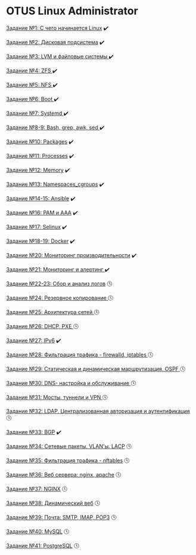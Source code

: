 # OTUS Linux Administrator

[Задание №1: С чего начинается Linux](01_start_linux) :heavy_check_mark:

[Задание №2: Дисковая подсистема](02_disk_subsystem) :heavy_check_mark:

[Задание №3: LVM и файловые системы ](03_filesystem_lvm) :heavy_check_mark:

[Задание №4: ZFS ](04_zfs) :heavy_check_mark:

[Задание №5: NFS ](05_nfs_fuse) :heavy_check_mark:

[Задание №6: Boot ](06_boot) :heavy_check_mark:

[Задание №7: Systemd ](07_systemd) :heavy_check_mark:

[Задание №8-9: Bash, grep, awk, sed ](08_09_bash) :heavy_check_mark:

[Задание №10: Packages](10_packages) :heavy_check_mark:

[Задание №11: Processes](11_processes) :heavy_check_mark:

[Задание №12: Memory](12_memory) :heavy_check_mark:

[Задание №13: Namespaces_cgroups](13_namespaces_cgroups) :heavy_check_mark:

[Задание №14-15: Ansible](14_ansible) :heavy_check_mark:

[Задание №16: PAM и AAA](16_pam_aaa) :heavy_check_mark:

[Задание №17: Selinux](17_selinux) :heavy_check_mark:

[Задание №18-19: Docker](18_19_docker) :heavy_check_mark:

[Задание №20: Мониторинг производительности](20_monitor) :heavy_check_mark:

[Задание №21: Мониторинг и алертинг ](21_alert) :heavy_check_mark:

[Задание №22-23: Сбор и анализ логов](22_23_logs) :clock4:

[Задание №24: Резервное копирование ](24_backup) :clock4:

[Задание №25: Архитектура сетей ](25_network) :clock4:

[Задание №26: DHCP, PXE ](26_dhcp_pxe) :clock4:

[Задание №27: IPv6](27_ipv6) :heavy_check_mark:

[Задание №28: Фильтрация трафика - firewalld, iptables ](28_firewalld_iptables) :clock4:

[Задание №29: Статическая и динамическая маршрутизация, OSPF ](29_ospf) :clock4:

[Задание №30: DNS- настройка и обслуживание ](30_dns) :clock4:

[Задание №31: Мосты, туннели и VPN ](31_vpn) :clock4:

[Задание №32: LDAP. Централизованная авторизация и аутентификация ](32_ldap) :clock4:

[Задание №33: BGP](33_bgp) :heavy_check_mark:

[Задание №34: Сетевые пакеты. VLAN'ы. LACP](34_vlan_lacp) :clock4:

[Задание №35: Фильтрация трафика - nftables](35_nftables) :clock4:

[Задание №36: Веб сервера: nginx, apache](36_web_servers) :clock4:

[Задание №37: NGINX](37_nginx) :clock4:

[Задание №38: Динамический веб](38_dynamic_web) :clock4:

[Задание №39: Почта: SMTP, IMAP, POP3](39_post) :clock4:

[Задание №40: MySQL](40_mysql) :clock4:

[Задание №41: PostgreSQL](41_postgresql) :clock4:
